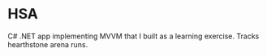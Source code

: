 # HSA
C# .NET app implementing MVVM that I built as a learning exercise. Tracks hearthstone arena runs.
